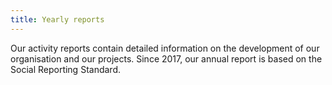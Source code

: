 ```yaml
---
title: Yearly reports
---
```


Our activity reports contain detailed information on the development of our organisation and our projects. Since 2017, our annual report is based on the Social Reporting Standard.